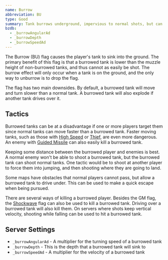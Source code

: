 ```yaml
---
name: Burrow
abbreviation: BU
type: Good
summary: Tank burrows underground, impervious to normal shots, but can be steamrolled by anyone!
bzdb:
  - _burrowAngularAd
  - _burrowDepth
  - _burrowSpeedAd
---
```


The Burrow (BU) flag causes the player's tank to sink into the ground. The primary benefit of this flag is that a burrowed tank is lower than the muzzle height of non-burrowed tanks, and thus cannot as easily be shot. The burrow effect will only occur when a tank is on the ground, and the only way to unburrow is to drop the flag.

The flag has two main downsides. By default, a burrowed tank will move and turn slower than a normal tank. A burrowed tank will also explode if another tank drives over it.

## Tactics

Burrowed tanks can be at a disadvantage if one or more players target them since normal tanks can move faster than a burrowed tank. Faster moving tanks, such as those with [High Speed](../high-speed/) or [Thief](../thief/), are even more dangerous. An enemy with [Guided Missile](../guided-missile/) can also easily kill a burrowed tank.

Keeping some distance between the burrowed player and enemies is best. A normal enemy won't be able to shoot a burrowed tank, but the burrowed tank can shoot normal tanks. One tactic would be to shoot at another player to force them into jumping, and then shooting where they are going to land.

Some maps have obstacles that normal players cannot pass, but allow a burrowed tank to drive under. This can be used to make a quick escape when being pursued.

There are several ways of killing a burrowed player. Besides the GM flag, the [Shockwave](../shockwave/) flag can also be used to kill a burrowed tank. Driving over a burrowed tank will also kill them. On servers where shots keep vertical velocity, shooting while falling can be used to hit a burrowed tank.


## Server Settings

- `_burrowAngularAd` - A multiplier for the turning speed of a burrowed tank
- `_burrowDepth` - This is the depth that a burrowed tank will sink to
- `_burrowSpeedAd` - A multiplier for the velocity of a burrowed tank
